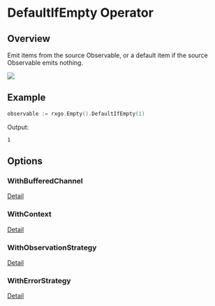 # DefaultIfEmpty Operator

## Overview

Emit items from the source Observable, or a default item if the source Observable emits nothing.

![](http://reactivex.io/documentation/operators/images/defaultIfEmpty.c.png)

## Example

```go
observable := rxgo.Empty().DefaultIfEmpty(1)
```

Output:

```
1
```

## Options

### WithBufferedChannel

[Detail](options.md#withbufferedchannel)

### WithContext

[Detail](options.md#withcontext)

### WithObservationStrategy

[Detail](options.md#withobservationstrategy)

### WithErrorStrategy

[Detail](options.md#witherrorstrategy)